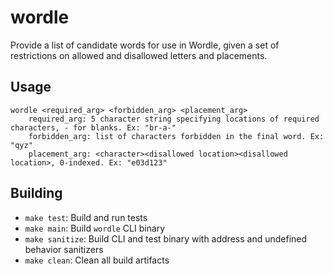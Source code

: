 # wordle
Provide a list of candidate words for use in Wordle, given a set of restrictions on allowed and disallowed letters and placements.

## Usage
```
wordle <required_arg> <forbidden_arg> <placement_arg>
    required_arg: 5 character string specifying locations of required characters, - for blanks. Ex: "br-a-"
    forbidden_arg: list of characters forbidden in the final word. Ex: "qyz"
    placement_arg: <character><disallowed location><disallowed location>, 0-indexed. Ex: "e03d123"
```

## Building
* `make test`: Build and run tests
* `make main`: Build `wordle` CLI binary
* `make sanitize`: Build CLI and test binary with address and undefined behavior sanitizers
* `make clean`: Clean all build artifacts